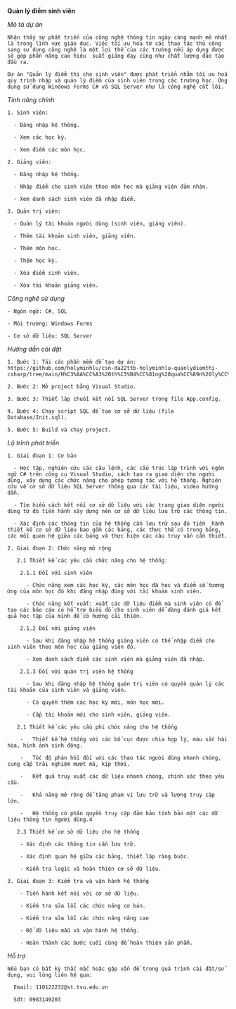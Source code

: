 **Quản lý điểm sinh viên**

  *Mô tả dự án*
  
    Nhận thấy sự phát triển của công nghệ thông tin ngày càng mạnh mẽ nhất là trong lĩnh vực giáo dục. Việc tối ưu hóa từ các thao tác thủ công sang sử dụng công nghệ là một lợi thế của các trường nếu áp dụng được sẽ góp phần nâng cao hiệu  suất giảng dạy cũng như chất lượng đào tạo đầu ra. 
    
    Dự án "Quản lý điểm thi cho sinh viên" được phát triển nhằm tối ưu hoá quy trình nhập và quản lý điểm của sinh viên trong các trường học. Ứng dụng sử dụng Windows Forms C# và SQL Server như là công nghệ cốt lõi.
    
  *Tính năng chính*
  
    1. Sinh viên:
    
      - Đăng nhập hệ thống.
      
      - Xem các học kỳ.
      
      - Xem điểm các môn học.
      
    2. Giảng viên:
    
      - Đăng nhập hệ thống.
      
      - Nhập điểm cho sinh viên theo môn học mà giảng viên đảm nhận.
      
      - Xem danh sách sinh viên đã nhập điểm.
      
    3. Quản trị viên:
    
      - Quản lý tài khoản người dùng (sinh viên, giảng viên).
      
      - Thêm tài khoản sinh viên, giảng viên.
      
      - Thêm môn học.
      
      - Thêm học kỳ.
      
      - Xóa điểm sinh viên.
      
      - Xóa tài khoản giảng viên.
      
  *Công nghệ sử dụng*
  
    - Ngôn ngữ: C#, SQL
    
    - Môi trường: Windows Forms
    
    - Cơ sở dữ liệu: SQL Server
    
  *Hướng dẫn cài đặt*
  
    1. Bước 1: Tải các phần mềm để tạo dự án: https://github.com/holyminhlu/csn-da22ttb-holyminhlu-quanlydiemthi-csharp/tree/main/H%C3%AA%CC%A3%20th%C3%B4%CC%81ng%20qua%CC%89n%20ly%CC%81%20%C4%91i%C3%AA%CC%89m%20thi%20cho%20sinh%20vi%C3%AAn/setup
    
    2. Bước 2: Mở project bằng Visual Studio.
    
    3. Bước 3: Thiết lập chuỗi kết nối SQL Server trong file App.config.
    
    4. Bước 4: Chạy script SQL để tạo cơ sở dữ liệu (file Database/Init.sql).
    
    5. Bước 5: Build và chạy project.
    
  *Lộ trình phát triển*
  
    1. Giai đoạn 1: Cơ bản
    
      - Học tập, nghiên cứu các câu lệnh, các cấu trúc lập trình với ngôn ngữ C# trên công cụ Visual Studio, cách tạo ra giao diện cho người dùng, xây dựng các chức năng cho phép tương tác với hệ thống. Nghiên cứu về cơ sở dữ liệu SQL Server thông qua các tài liệu, video hướng dẫn. 
      
      - Tìm hiểu cách kết nối cơ sở dữ liệu với các trang giao diện người dùng từ đó tiến hành xây dựng nên cơ sở dữ liệu lưu trữ các thông tin.
      
      - Xác định các thông tin của hệ thống cần lưu trữ sau đó tiến  hành thiết kế cơ sở dữ liệu bao gồm các bảng, các thực thể có trong bảng, các mối quan hệ giữa các bảng và thực hiện các câu truy vấn cần thiết.
      
    2. Giai đoạn 2: Chức năng mở rộng
    
       2.1 Thiết kế các yêu cầu chức năng cho hệ thống:
       
        2.1.1 Đối với sinh viên
        
          -	Chức năng xem các học kỳ, các môn học đã học và điểm số tương ứng của môn học đó khi đăng nhập đúng với tài khoản sinh viên.
          
          -	Chức năng kết xuất: xuất các dữ liệu điểm mà sinh viên có để tạo các báo cáo có hỗ trợ biểu đồ cho sinh viên dễ dàng đánh giá kết quả học tập của mình để có hướng cải thiện.
          
        2.1.2 Đối với giảng viên
        
          -	Sau khi đăng nhập hệ thống giảng viên có thể nhập điểm cho sinh viên theo môn học của giảng viên đó.
          
          -	Xem danh sách điểm các sinh viên mà giảng viên đã nhập.
          
        2.1.3 Đối với quản trị viên hệ thống
        
          -	Sau khi đăng nhập hệ thống quản trị viên có quyền quản lý các tài khoản của sinh viên và giảng viên.
          
          -	Có quyền thêm các học kỳ mới, môn học mới.
          
          -	Cấp tài khoản mới cho sinh viên, giảng viên.
          
       2.1 Thiết kế các yêu cầu phi chức năng cho hệ thống
       
        -	Thiết kế hệ thống với các bố cục được chia hợp lý, màu sắc hài hòa, hình ảnh sinh động.
        
        -	Tốc độ phản hồi đối với các thao tác người dùng nhanh chóng, cung cấp trải nghiệm mượt mà, kịp thời.
        
        -	Kết quả truy xuất các dữ liệu nhanh chóng, chính xác theo yêu cầu.
        
        -	Khả năng mở rộng để tăng phạm vi lưu trữ và lượng truy cập lớn.
        
        -	Hệ thống có phân quyền truy cập đảm bảo tính bảo mật các dữ liệu thông tin người dùng.4
        
       2.3 Thiết kế cơ sở dữ liệu cho hệ thống
       
        - Xác định các thông tin cần lưu trữ.
        
        - Xác định quan hệ giữa các bảng, thiết lập ràng buộc.
        
        - Kiểm tra logic và hoàn thiện cơ sở dữ liệu.
        
    3. Giai đoạn 3: Kiểm tra và vận hành hệ thống
    
        - Tiến hành kết nối với cơ sở dữ liệu.
        
        - Kiểm tra sữa lỗi các chức năng cơ bản.
        
        - Kiểm tra sữa lỗi các chức năng nâng cao
        
        - Đổ dữ liệu mẫu và vận hành hệ thống.
        
        - Hoàn thành các bước cuối cùng để hoàn thiện sản phẩm.
        
  *Hỗ trợ*
  
    Nếu bạn có bất kỳ thắc mắc hoặc gặp vấn đề trong quá trình cài đặt/sử dụng, vui lòng liên hệ qua:
    
      Email: 110122232@st.tvu.edu.vn
      
      Sđt: 0983149203
